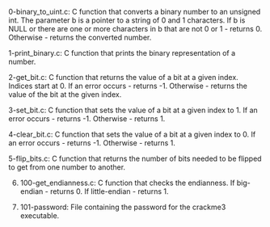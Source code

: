 0-binary_to_uint.c: C function that converts a binary number to an unsigned int.
The parameter b is a pointer to a string of 0 and 1 characters.
If b is NULL or there are one or more characters in b that are not 0 or 1 - returns 0.
Otherwise - returns the converted number.

1-print_binary.c: C function that prints the binary representation of a number.

2-get_bit.c: C function that returns the value of a bit at a given index.
Indices start at 0.
If an error occurs - returns -1.
Otherwise - returns the value of the bit at the given index.

3-set_bit.c: C function that sets the value of a bit at a given index to 1.
If an error occurs - returns -1.
Otherwise - returns 1.

4-clear_bit.c: C function that sets the value of a bit at a given index to 0.
If an error occurs - returns -1.
Otherwise - returns 1.

5-flip_bits.c: C function that returns the number of bits needed to be flipped to get from one number to another.

6. 100-get_endianness.c: C function that checks the endianness.
If big-endian - returns 0.
If little-endian - returns 1.

7. 101-password: File containing the password for the crackme3 executable.
